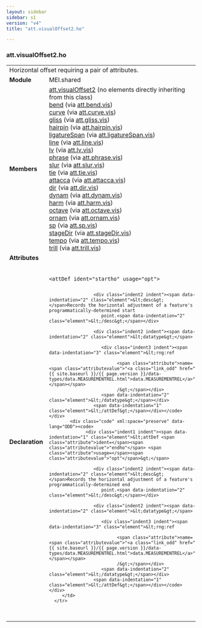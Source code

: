 ```yaml
---
layout: sidebar
sidebar: s1
version: "v4"
title: "att.visualOffset2.ho"

---
```


<div class="classSpec att">
   <h3 id="att.visualOffset2.ho">att.visualOffset2.ho</h3>
   <table class="wovenodd">
      <tr>
         <td colspan="2" class="wovenodd-col2">Horizontal offset requiring a pair of attributes.</td>
      </tr>
      <tr>
         <td class="wovenodd-col1"><strong>Module</strong></td>
         <td class="wovenodd-col2">MEI.shared</td>
      </tr>
      <tr>
         <td class="wovenodd-col1"><strong>Members</strong></td>
         <td class="wovenodd-col2">
            <div class="parent">
               <div><span><a class="link_odd_classSpec" href="{{ site.baseurl }}/{{ page.version }}/attribute-classes/att.visualOffset2">att.visualOffset2</a> (no elements directly inheriting from this class)</span></div>
               <div><a class="link_odd_elementSpec" href="{{ site.baseurl }}/{{ page.version }}/elements/bend.html">bend</a><span> (via <a class="link_odd_classSpec" href="{{ site.baseurl }}/{{ page.version }}/attribute-classes/att.bend.vis.html">att.bend.vis</a>)</span></div>
               <div><a class="link_odd_elementSpec" href="{{ site.baseurl }}/{{ page.version }}/elements/curve.html">curve</a><span> (via <a class="link_odd_classSpec" href="{{ site.baseurl }}/{{ page.version }}/attribute-classes/att.curve.vis.html">att.curve.vis</a>)</span></div>
               <div><a class="link_odd_elementSpec" href="{{ site.baseurl }}/{{ page.version }}/elements/gliss.html">gliss</a><span> (via <a class="link_odd_classSpec" href="{{ site.baseurl }}/{{ page.version }}/attribute-classes/att.gliss.vis.html">att.gliss.vis</a>)</span></div>
               <div><a class="link_odd_elementSpec" href="{{ site.baseurl }}/{{ page.version }}/elements/hairpin.html">hairpin</a><span> (via <a class="link_odd_classSpec" href="{{ site.baseurl }}/{{ page.version }}/attribute-classes/att.hairpin.vis.html">att.hairpin.vis</a>)</span></div>
               <div><a class="link_odd_elementSpec" href="{{ site.baseurl }}/{{ page.version }}/elements/ligatureSpan.html">ligatureSpan</a><span> (via <a class="link_odd_classSpec" href="{{ site.baseurl }}/{{ page.version }}/attribute-classes/att.ligatureSpan.vis.html">att.ligatureSpan.vis</a>)</span></div>
               <div><a class="link_odd_elementSpec" href="{{ site.baseurl }}/{{ page.version }}/elements/line.html">line</a><span> (via <a class="link_odd_classSpec" href="{{ site.baseurl }}/{{ page.version }}/attribute-classes/att.line.vis.html">att.line.vis</a>)</span></div>
               <div><a class="link_odd_elementSpec" href="{{ site.baseurl }}/{{ page.version }}/elements/lv.html">lv</a><span> (via <a class="link_odd_classSpec" href="{{ site.baseurl }}/{{ page.version }}/attribute-classes/att.lv.vis.html">att.lv.vis</a>)</span></div>
               <div><a class="link_odd_elementSpec" href="{{ site.baseurl }}/{{ page.version }}/elements/phrase.html">phrase</a><span> (via <a class="link_odd_classSpec" href="{{ site.baseurl }}/{{ page.version }}/attribute-classes/att.phrase.vis.html">att.phrase.vis</a>)</span></div>
               <div><a class="link_odd_elementSpec" href="{{ site.baseurl }}/{{ page.version }}/elements/slur.html">slur</a><span> (via <a class="link_odd_classSpec" href="{{ site.baseurl }}/{{ page.version }}/attribute-classes/att.slur.vis.html">att.slur.vis</a>)</span></div>
               <div><a class="link_odd_elementSpec" href="{{ site.baseurl }}/{{ page.version }}/elements/tie.html">tie</a><span> (via <a class="link_odd_classSpec" href="{{ site.baseurl }}/{{ page.version }}/attribute-classes/att.tie.vis.html">att.tie.vis</a>)</span></div>
               <div><a class="link_odd_elementSpec" href="{{ site.baseurl }}/{{ page.version }}/elements/attacca.html">attacca</a><span> (via <a class="link_odd_classSpec" href="{{ site.baseurl }}/{{ page.version }}/attribute-classes/att.attacca.vis.html">att.attacca.vis</a>)</span></div>
               <div><a class="link_odd_elementSpec" href="{{ site.baseurl }}/{{ page.version }}/elements/dir.html">dir</a><span> (via <a class="link_odd_classSpec" href="{{ site.baseurl }}/{{ page.version }}/attribute-classes/att.dir.vis.html">att.dir.vis</a>)</span></div>
               <div><a class="link_odd_elementSpec" href="{{ site.baseurl }}/{{ page.version }}/elements/dynam.html">dynam</a><span> (via <a class="link_odd_classSpec" href="{{ site.baseurl }}/{{ page.version }}/attribute-classes/att.dynam.vis.html">att.dynam.vis</a>)</span></div>
               <div><a class="link_odd_elementSpec" href="{{ site.baseurl }}/{{ page.version }}/elements/harm.html">harm</a><span> (via <a class="link_odd_classSpec" href="{{ site.baseurl }}/{{ page.version }}/attribute-classes/att.harm.vis.html">att.harm.vis</a>)</span></div>
               <div><a class="link_odd_elementSpec" href="{{ site.baseurl }}/{{ page.version }}/elements/octave.html">octave</a><span> (via <a class="link_odd_classSpec" href="{{ site.baseurl }}/{{ page.version }}/attribute-classes/att.octave.vis.html">att.octave.vis</a>)</span></div>
               <div><a class="link_odd_elementSpec" href="{{ site.baseurl }}/{{ page.version }}/elements/ornam.html">ornam</a><span> (via <a class="link_odd_classSpec" href="{{ site.baseurl }}/{{ page.version }}/attribute-classes/att.ornam.vis.html">att.ornam.vis</a>)</span></div>
               <div><a class="link_odd_elementSpec" href="{{ site.baseurl }}/{{ page.version }}/elements/sp.html">sp</a><span> (via <a class="link_odd_classSpec" href="{{ site.baseurl }}/{{ page.version }}/attribute-classes/att.sp.vis.html">att.sp.vis</a>)</span></div>
               <div><a class="link_odd_elementSpec" href="{{ site.baseurl }}/{{ page.version }}/elements/stageDir.html">stageDir</a><span> (via <a class="link_odd_classSpec" href="{{ site.baseurl }}/{{ page.version }}/attribute-classes/att.stageDir.vis.html">att.stageDir.vis</a>)</span></div>
               <div><a class="link_odd_elementSpec" href="{{ site.baseurl }}/{{ page.version }}/elements/tempo.html">tempo</a><span> (via <a class="link_odd_classSpec" href="{{ site.baseurl }}/{{ page.version }}/attribute-classes/att.tempo.vis.html">att.tempo.vis</a>)</span></div>
               <div><a class="link_odd_elementSpec" href="{{ site.baseurl }}/{{ page.version }}/elements/trill.html">trill</a><span> (via <a class="link_odd_classSpec" href="{{ site.baseurl }}/{{ page.version }}/attribute-classes/att.trill.vis.html">att.trill.vis</a>)</span></div>
            </div>
         </td>
      </tr>
      <tr>
         <td class="wovenodd-col1"><strong>Attributes</strong></td>
         <td class="wovenodd-col2"></td>
      </tr>
      <tr>
         <td class="wovenodd-col1"><strong>Declaration</strong></td>
         <td class="wovenodd-col2">
            <div class="code" xml:space="preserve" data-lang="ODD"><code>
                  <div class="indent1 indent"><span data-indentation="1" class="element">&lt;attDef <span class="attribute">ident=</span><span class="attributevalue">"startho"</span> <span class="attribute">usage=</span><span class="attributevalue">"opt"</span>&gt;</span>
                     
                     <div class="indent2 indent"><span data-indentation="2" class="element">&lt;desc&gt;</span>Records the horizontal adjustment of a feature's programmatically-determined start
                        point.<span data-indentation="2" class="element">&lt;/desc&gt;</span></div>
                     
                     <div class="indent2 indent"><span data-indentation="2" class="element">&lt;datatype&gt;</span>
                        
                        <div class="indent3 indent"><span data-indentation="3" class="element">&lt;rng:ref
                              
                              <span class="attribute">name=<span class="attributevalue">"<a class="link_odd" href="{{ site.baseurl }}/{{ page.version }}/data-types/data.MEASUREMENTREL.html">data.MEASUREMENTREL</a>"</span></span>
                              /&gt;</span></div>
                        <span data-indentation="2" class="element">&lt;/datatype&gt;</span></div>
                     <span data-indentation="1" class="element">&lt;/attDef&gt;</span></div></code></div>
            <div class="code" xml:space="preserve" data-lang="ODD"><code>
                  <div class="indent1 indent"><span data-indentation="1" class="element">&lt;attDef <span class="attribute">ident=</span><span class="attributevalue">"endho"</span> <span class="attribute">usage=</span><span class="attributevalue">"opt"</span>&gt;</span>
                     
                     <div class="indent2 indent"><span data-indentation="2" class="element">&lt;desc&gt;</span>Records the horizontal adjustment of a feature's programmatically-determined end
                        point.<span data-indentation="2" class="element">&lt;/desc&gt;</span></div>
                     
                     <div class="indent2 indent"><span data-indentation="2" class="element">&lt;datatype&gt;</span>
                        
                        <div class="indent3 indent"><span data-indentation="3" class="element">&lt;rng:ref
                              
                              <span class="attribute">name=<span class="attributevalue">"<a class="link_odd" href="{{ site.baseurl }}/{{ page.version }}/data-types/data.MEASUREMENTREL.html">data.MEASUREMENTREL</a>"</span></span>
                              /&gt;</span></div>
                        <span data-indentation="2" class="element">&lt;/datatype&gt;</span></div>
                     <span data-indentation="1" class="element">&lt;/attDef&gt;</span></div></code></div>
         </td>
      </tr>
   </table>
</div>